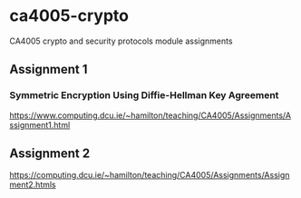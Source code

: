 # ca4005-crypto
CA4005 crypto and security protocols module assignments

## Assignment 1
### Symmetric Encryption Using Diffie-Hellman Key Agreement
https://www.computing.dcu.ie/~hamilton/teaching/CA4005/Assignments/Assignment1.html

## Assignment 2
https://computing.dcu.ie/~hamilton/teaching/CA4005/Assignments/Assignment2.htmls

